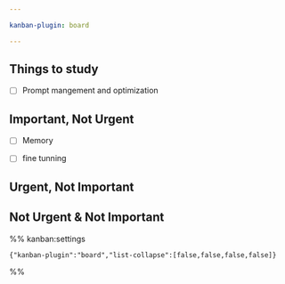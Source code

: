 ```yaml
---

kanban-plugin: board

---
```


## Things to study

- [ ] Prompt mangement and optimization


## **Important, Not Urgent**

- [ ] Memory
- [ ] fine tunning


## Urgent, Not Important



## Not Urgent & Not Important





%% kanban:settings
```
{"kanban-plugin":"board","list-collapse":[false,false,false,false]}
```
%%